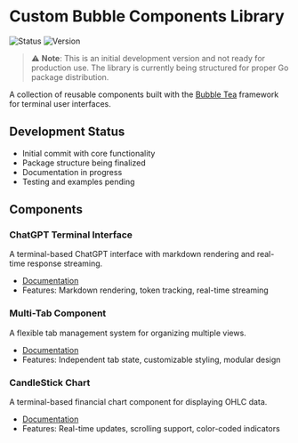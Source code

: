 # Custom Bubble Components Library

![Status](https://img.shields.io/badge/Status-Development-yellow)
![Version](https://img.shields.io/badge/Version-0.0.1-blue)

> ⚠️ **Note**: This is an initial development version and not ready for production use. The library is currently being structured for proper Go package distribution.

A collection of reusable components built with the [Bubble Tea](https://github.com/charmbracelet/bubbletea) framework for terminal user interfaces.

## Development Status
- Initial commit with core functionality
- Package structure being finalized
- Documentation in progress
- Testing and examples pending

## Components

### ChatGPT Terminal Interface
A terminal-based ChatGPT interface with markdown rendering and real-time response streaming.
- [Documentation](chatGPT/README.md)
- Features: Markdown rendering, token tracking, real-time streaming

### Multi-Tab Component
A flexible tab management system for organizing multiple views.
- [Documentation](multiTab/README.md)
- Features: Independent tab state, customizable styling, modular design

### CandleStick Chart
A terminal-based financial chart component for displaying OHLC data.
- [Documentation](candleStick/README.md)
- Features: Real-time updates, scrolling support, color-coded indicators